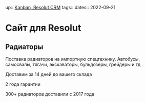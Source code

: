 up:: [Kanban, Resolut CRM](Kanban,%20Resolut%20CRM.md)
tags:: 
dates:: 2022-09-21


# Сайт для Resolut

## Радиаторы
Поставка радиаторов на импортную спецтехнику. Автобусы, самосвалы, тягачи, экскаваторы, бульдозеры, грейдеры и тд

Доставим за 14 дней до вашего склада

2 года гарантии

300+ радиаторов доставили с 2017 года





